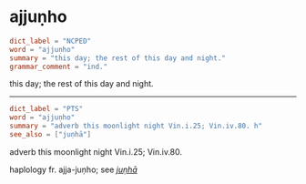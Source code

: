 # ajjuṇho

``` toml
dict_label = "NCPED"
word = "ajjuṇho"
summary = "this day; the rest of this day and night."
grammar_comment = "ind."
```

this day; the rest of this day and night.

--------------------

``` toml
dict_label = "PTS"
word = "ajjuṇho"
summary = "adverb this moonlight night Vin.i.25; Vin.iv.80. h"
see_also = ["juṇhā"]
```

adverb this moonlight night Vin.i.25; Vin.iv.80.

haplology fr. ajja\-juṇho; see *[juṇhā](juṇhā.md)*

